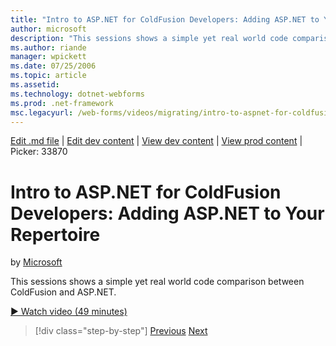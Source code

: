 ```yaml
---
title: "Intro to ASP.NET for ColdFusion Developers: Adding ASP.NET to Your Repertoire | Microsoft Docs"
author: microsoft
description: "This sessions shows a simple yet real world code comparison between ColdFusion and ASP.NET."
ms.author: riande
manager: wpickett
ms.date: 07/25/2006
ms.topic: article
ms.assetid: 
ms.technology: dotnet-webforms
ms.prod: .net-framework
msc.legacyurl: /web-forms/videos/migrating/intro-to-aspnet-for-coldfusion-developers-adding-aspnet-to-your-repertoire
---
```

[Edit .md file](C:\Projects\msc\dev\Msc.Www\Web.ASP\App_Data\github\web-forms\videos\migrating\intro-to-aspnet-for-coldfusion-developers-adding-aspnet-to-your-repertoire.md) | [Edit dev content](http://www.aspdev.net/umbraco#/content/content/edit/26923) | [View dev content](http://docs.aspdev.net/tutorials/web-forms/videos/migrating/intro-to-aspnet-for-coldfusion-developers-adding-aspnet-to-your-repertoire.html) | [View prod content](http://www.asp.net/web-forms/videos/migrating/intro-to-aspnet-for-coldfusion-developers-adding-aspnet-to-your-repertoire) | Picker: 33870

Intro to ASP.NET for ColdFusion Developers: Adding ASP.NET to Your Repertoire
====================
by [Microsoft](https://github.com/microsoft)

This sessions shows a simple yet real world code comparison between ColdFusion and ASP.NET.

[&#9654; Watch video (49 minutes)](https://channel9.msdn.com/Blogs/ASP-NET-Site-Videos/intro-to-aspnet-for-coldfusion-developers-adding-aspnet-to-your-repertoire)

>[!div class="step-by-step"] [Previous](intro-to-aspnet-for-jsp-developers-building-applications.md) [Next](introduction-to-aspnet-for-coldfusion-developers-building-an-aspnet-application.md)